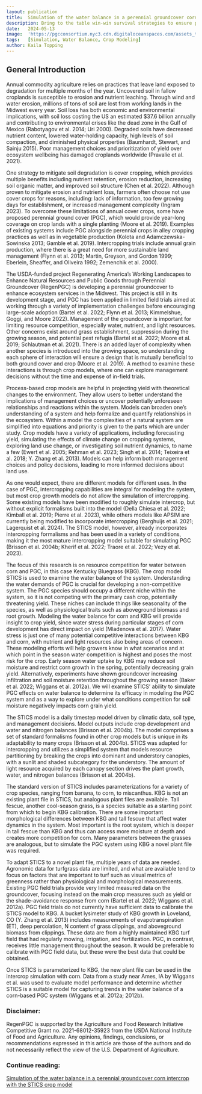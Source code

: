 ```yaml
---
layout: publication
title:  Simulation of the water balance in a perennial groundcover corn intercrop with the STICS crop model 
description: Bring to the table win-win survival strategies to ensure proactive domination. At the end of the day, going forward, a new normal that. Capitalize on low hanging fruit to identify a ballpark value activity to beta test. Override the digital divide with additional.
date:   2024-05-13
image:  'https://pgcconsortium.nyc3.cdn.digitaloceanspaces.com/assets_task_01jzxfkrs0ewh80gyprb5j9w57_1752262452_img_0.webp'
tags:   [Simulation, Water Balance, Crop Modeling]
author: Kaila Topping
---
```


## General Introduction 

Annual commodity agriculture relies on practices that leave land exposed to degradation for multiple months of the year. Uncovered soil in fallow croplands is susceptible to erosion and nutrient leaching. Through wind and water erosion, millions of tons of soil are lost from working lands in the Midwest every year. Soil loss has both economic and environmental implications, with soil loss costing the US an estimated $37.6 billion annually and contributing to environmental crises
like the dead zone in the Gulf of Mexico (Rabotyagov et al. 2014; Uri 2000). Degraded soils have decreased nutrient content, lowered water-holding capacity, high levels of soil compaction, and diminished physical properties (Baumhardt, Stewart, and Sainju 2015). Poor management choices and prioritization of yield over ecosystem wellbeing has damaged croplands worldwide (Pravalie et al. 2021).

One strategy to mitigate soil degradation is cover cropping, which provides multiple benefits including nutrient retention, erosion reduction, increasing soil organic matter, and improved soil structure (Chen et al. 2022). Although proven to mitigate erosion and nutrient loss, farmers often choose not use cover crops for reasons, including: lack of information, too few growing days for establishment, or increased management complexity (Ingram 2023). To overcome these limitations of annual cover crops, some have proposed perennial ground cover (PGC), which would provide year-long coverage on crop lands with a single planting (Moore et al. 2019). Examples of existing systems include PGC alongside perennial crops in alley cropping practices as well as in vegetable production (Kolota and Adamczewska-Sowinska 2013; Gamble et al. 2019). Intercropping trials include annual grain production, where there is a great need for more sustainable land management (Flynn et al. 2013; Martin, Greyson, and Gordon 1999; Eberlein, Sheaffer, and Oliveira 1992; Zemenchik et al. 2000).

The USDA-funded project Regenerating America’s Working Landscapes to Enhance Natural Resources and Public Goods through Perennial Groundcover (RegenPGC) is developing a perennial groundcover to enhance ecosystem services in the Midwest. This project is still in its development stage, and PGC has been applied in limited field trials aimed at working through a variety of implementation challenges before encouraging large-scale adoption (Bartel et al. 2022; Flynn et al. 2013; Kimmelshue, Goggi, and Moore 2022). Management of the groundcover is important for limiting resource competition, especially water, nutrient, and light resources. Other concerns exist around grass establishment, suppression during the growing season, and potential pest refugia (Bartel et al. 2022; Moore et al. 2019; Schlautman et al. 2021). There is an added layer of complexity when another species is introduced into the growing space, so understanding each sphere of interaction will ensure a design that is mutually beneficial to both ground cover and crop (Moore et al. 2019). A method to examine these interactions is through crop models, where one can explore management decisions without the time and expense of in-field trials.

Process-based crop models are helpful in projecting yield with theoretical changes to the environment. They allow users to better understand the implications of management choices or uncover potentially unforeseen relationships and reactions within the system. Models can broaden one’s understanding of a system and help formalize and quantify relationships in the ecosystem. Within a model the complexities of a natural system are simplified into equations and priority is given to the parts which are under study. Crop models have a variety of applications, including forecasting yield, simulating the effects of climate change on cropping systems, exploring land use change, or investigating soil nutrient dynamics, to name a few (Ewert et al. 2005; Rehman et al. 2023; Singh et al. 2014; Teixeira et al. 2018; Y. Zhang et al. 2013). Models can help inform both management choices and policy decisions, leading to more informed decisions about land use.

As one would expect, there are different models for different uses. In the case of PGC, intercropping capabilities are integral for modeling the system, but most crop growth models do not allow the simulation of intercropping. Some existing models have been modified to roughly simulate intercrop, but without explicit formalisms built into the model (Della Chiesa et al. 2022; Kimball et al. 2019; Pierre et al. 2023), while others models like APSIM are currently being modified to incorporate intercropping (Berghuijs et al. 2021; Lagerquist et al. 2024). The STICS model, however, already incorporates intercropping formalisms and has been used in a variety of conditions, making it the most mature intercropping model suitable for simulating PGC (Brisson et al. 2004b; Kherif et al. 2022; Traore et al. 2022; Vezy et al. 2023).

The focus of this research is on resource competition for water between corn and PGC, in this case Kentucky Bluegrass (KBG). The crop model STICS is used to examine the water balance of the system. Understanding the water demands of PGC is crucial for developing a non-competitive system. The PGC species should occupy a different niche within the system, so it is not competing with the primary cash crop, potentially threatening yield. These niches can include things like seasonality of the species, as well as physiological traits such as aboveground biomass and root growth. Modeling the water balance for corn and KBG will provide insight to crop yield, since water stress during particular stages of corn development has direct impact on yield (Mladenova et al. 2017). Water stress is just one of many potential competitive interactions between KBG and corn, with nutrient and light resources also being areas of concern. These modeling efforts will help growers know in what scenarios and at which point in the season water competition is highest and poses the most risk for the crop. Early season water uptake by KBG may reduce soil moisture and restrict corn growth in the spring, potentially decreasing grain yield. Alternatively, experiments have shown groundcover increasing infiltration and soil moisture retention throughout the growing season (Baker et al. 2022; Wiggans et al. 2012a). We will examine STICS’ ability to simulate PGC effects on water balance to determine its efficacy in modeling the PGC system and as a way to explore under what conditions competition for soil moisture negatively impacts corn grain yield.

The STICS model is a daily timestep model driven by climatic data, soil type, and management decisions. Model outputs include crop development and water and nitrogen balances (Brisson et al. 2004b). The model comprises a set of standard formalisms found in other crop models but is unique in its adaptability to many crops (Brisson et al. 2004b). STICS was adapted for intercropping and utilizes a simplified system that models resource partitioning by breaking the crops into dominant and understory canopies, with a sunlit and shaded subcategory for the understory. The amount of light resource acquired by each canopy section drives the plant growth, water, and nitrogen balances (Brisson et al. 2004b).

The standard version of STICS includes parameterizations for a variety of crop species, ranging from banana, to corn, to miscanthus. KBG is not an existing plant file in STICS, but analogous plant files are available. Tall fescue, another cool-season grass, is a species suitable as a starting point from which to begin KBG calibration. There are some important morphological differences between KBG and tall fescue that affect water dynamics in the system. Most important is the root system, which is deeper in tall fescue than KBG and thus can access more moisture at depth and creates more competition for corn. Many parameters between the grasses are analogous, but to simulate the PGC system using KBG a novel plant file was required.

To adapt STICS to a novel plant file, multiple years of data are needed. Agronomic data for turfgrass data are limited, and what are available tend to focus on factors that are important to turf such as visual metrics of greenness rather than physiological and morphological measurements. Existing PGC field trials provide very limited measured data on the groundcover, focusing instead on the main crop measures such as yield or the shade-avoidance response from corn (Bartel et al. 2022; Wiggans et al. 2012a). PGC field trials do not currently have sufficient data to calibrate the STICS model to KBG. A bucket lysimeter study of KBG growth in Loveland, CO (Y. Zhang et al. 2013) includes measurements of evapotranspiration (ET), deep percolation, N content of grass clippings, and aboveground biomass from clippings. These data are from a highly maintained KBG turf field that had regularly mowing, irrigation, and fertilization. PGC, in contrast, receives little management throughout the season. It would be preferable to calibrate with PGC field data, but these were the best data that could be obtained.

Once STICS is parameterized to KBG, the new plant file can be used in the intercrop simulation with corn. Data from a study near Ames, IA by Wiggans et al. was used to evaluate model performance and determine whether STICS is a suitable model for capturing trends in the water balance of a corn-based PGC system (Wiggans et al. 2012a; 2012b).

### Disclaimer:
RegenPGC is supported by the Agriculture and Food Research Initiative Competitive Grant no. 2021-68012-35923 from the USDA National Institute of Food and Agriculture. Any opinions, findings, conclusions, or recommendations expressed in this article are those of the authors and do not necessarily reflect the view of the U.S. Department of Agriculture.

### Continue reading:
[Simulation of the water balance in a perennial groundcover corn intercrop with the STICS crop model](https://www.regenpgc.org/wp-content/uploads/2024/05/Topping-Agroecology-Thesis.pdf)